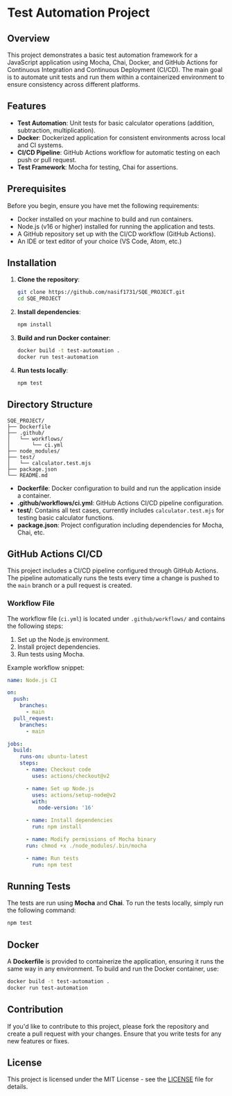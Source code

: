 # Test Automation Project

## Overview

This project demonstrates a basic test automation framework for a JavaScript application using Mocha, Chai, Docker, and GitHub Actions for Continuous Integration and Continuous Deployment (CI/CD). The main goal is to automate unit tests and run them within a containerized environment to ensure consistency across different platforms.

## Features

- **Test Automation**: Unit tests for basic calculator operations (addition, subtraction, multiplication).
- **Docker**: Dockerized application for consistent environments across local and CI systems.
- **CI/CD Pipeline**: GitHub Actions workflow for automatic testing on each push or pull request.
- **Test Framework**: Mocha for testing, Chai for assertions.

## Prerequisites

Before you begin, ensure you have met the following requirements:

- Docker installed on your machine to build and run containers.
- Node.js (v16 or higher) installed for running the application and tests.
- A GitHub repository set up with the CI/CD workflow (GitHub Actions).
- An IDE or text editor of your choice (VS Code, Atom, etc.)

## Installation

1. **Clone the repository**:
   ```bash
   git clone https://github.com/nasif1731/SQE_PROJECT.git
   cd SQE_PROJECT
   ```

2. **Install dependencies**:
   ```bash
   npm install
   ```

3. **Build and run Docker container**:
   ```bash
   docker build -t test-automation .
   docker run test-automation
   ```

4. **Run tests locally**:
   ```bash
   npm test
   ```

## Directory Structure

```plaintext
SQE_PROJECT/
├── Dockerfile
├── .github/
│   └── workflows/
│       └── ci.yml
├── node_modules/
├── test/
│   └── calculator.test.mjs
├── package.json
└── README.md
```

- **Dockerfile**: Docker configuration to build and run the application inside a container.
- **.github/workflows/ci.yml**: GitHub Actions CI/CD pipeline configuration.
- **test/**: Contains all test cases, currently includes `calculator.test.mjs` for testing basic calculator functions.
- **package.json**: Project configuration including dependencies for Mocha, Chai, etc.

## GitHub Actions CI/CD

This project includes a CI/CD pipeline configured through GitHub Actions. The pipeline automatically runs the tests every time a change is pushed to the `main` branch or a pull request is created.

### Workflow File
The workflow file (`ci.yml`) is located under `.github/workflows/` and contains the following steps:

1. Set up the Node.js environment.
2. Install project dependencies.
3. Run tests using Mocha.

Example workflow snippet:

```yaml
name: Node.js CI

on:
  push:
    branches:
      - main
  pull_request:
    branches:
      - main

jobs:
  build:
    runs-on: ubuntu-latest
    steps:
      - name: Checkout code
        uses: actions/checkout@v2

      - name: Set up Node.js
        uses: actions/setup-node@v2
        with:
          node-version: '16'

      - name: Install dependencies
        run: npm install

      - name: Modify permissions of Mocha binary
      run: chmod +x ./node_modules/.bin/mocha

      - name: Run tests
        run: npm test
```

## Running Tests

The tests are run using **Mocha** and **Chai**. To run the tests locally, simply run the following command:

```bash
npm test
```

## Docker

A **Dockerfile** is provided to containerize the application, ensuring it runs the same way in any environment. To build and run the Docker container, use:

```bash
docker build -t test-automation .
docker run test-automation
```

## Contribution

If you'd like to contribute to this project, please fork the repository and create a pull request with your changes. Ensure that you write tests for any new features or fixes.

## License

This project is licensed under the MIT License - see the [LICENSE](https://choosealicense.com/licenses/mit/) file for details.
